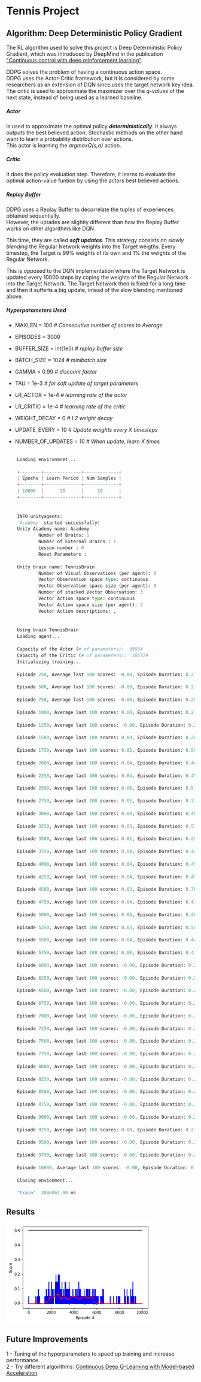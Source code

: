 
# Tennis Project


## Algorithm: Deep Deterministic Policy Gradient
The RL algorithm used to solve this project is Deep Deterministic Policy Gradient, which was introduced by DeepMind in the publication ["Continuous control with deep reinforcement learning"][paper].  

DDPG solves the problem of having a continuous action space.  
DDPG uses the Actor-Critic framework, but it is considered by some researchers as an extension of DQN since uses the target network key idea. The critic is used to approximate the maximizer over the *q-values* of the next state, instead of being used as a learned baseline.   

##### Actor
Is used to approximate the optimal policy ***deterministically***. It always outputs the best believed action. Stochastic methods on the other hand want to learn a probability distribution over actions.  
This actor is learning the *argmaxQ(s,a)* action.

##### Critic
It does the policy evaluation step. Therefore, it learns to evaluate the optimal action-value funtion by using the actors best believed actions.  

##### Replay Buffer
DDPG uses a Replay Buffer to decorrelate the tuples of experiences obtained sequentially.  
However, the uptades are slightly different than how the Replay Buffer works on other algorithms like DQN.  

This time, they are called ***soft updates***. 
This strategy consists on *slowly blending* the Regular Network weights into the Target weigths. Every timestep, the Target is 99% weights of its own and 1% the weights of the Regular Network.

This is opposed to the DQN implementation where the Target Network is updated every 10000 steps by coping the weights of the Regular Network into the Target Network. The Target Network then is fixed for a long time and then it sufferts a big update, intead of the slow blending mentioned above.


##### Hyperparameters Used
- MAXLEN = 100 *# Consecutive number of scores to Average*
- EPISODES = 3000
- BUFFER_SIZE = int(1e5)  *# replay buffer size*
- BATCH_SIZE = 1024       *# minibatch size*
- GAMMA = 0.99            *# discount factor*
- TAU = 1e-3              *# for soft update of target parameters*
- LR_ACTOR = 1e-4         *# learning rate of the actor*
- LR_CRITIC = 1e-4        *# learning rate of the critic*
- WEIGHT_DECAY = 0        *# L2 weight decay*

- UPDATE_EVERY = 10       *# Update weights every X timesteps*
- NUMBER_OF_UPDATES = 10  *# When update, learn X times*


```python

    Loading environmnet...
    
    +--------+--------------+-------------+
    | Epochs | Learn Period | Num Samples |
    +--------+--------------+-------------+
    | 10000  |      20      |     10      |
    +--------+--------------+-------------+


    INFO:unityagents:
    'Academy' started successfully!
    Unity Academy name: Academy
            Number of Brains: 1
            Number of External Brains : 1
            Lesson number : 0
            Reset Parameters :
    		
    Unity brain name: TennisBrain
            Number of Visual Observations (per agent): 0
            Vector Observation space type: continuous
            Vector Observation space size (per agent): 8
            Number of stacked Vector Observation: 3
            Vector Action space type: continuous
            Vector Action space size (per agent): 2
            Vector Action descriptions: , 


    Using brain TennisBrain
    Loading agent...
    
    Capacity of the Actor (# of parameters):  39554
    Capacity of the Critic (# of parameters):  105729
    Initializing training...
    
    Episode 250, Average last 100 scores: -0.00, Episode Duration: 0.21, 
    
    Episode 500, Average last 100 scores: -0.00, Episode Duration: 0.21, 
    
    Episode 750, Average last 100 scores: -0.00, Episode Duration: 0.20, 
    
    Episode 1000, Average last 100 scores: 0.00, Episode Duration: 0.21, 
    
    Episode 1250, Average last 100 scores: -0.00, Episode Duration: 0.21, 
    
    Episode 1500, Average last 100 scores: 0.00, Episode Duration: 0.20, 
    
    Episode 1750, Average last 100 scores: 0.02, Episode Duration: 0.50, 
    
    Episode 2000, Average last 100 scores: 0.04, Episode Duration: 0.44, 
    
    Episode 2250, Average last 100 scores: 0.04, Episode Duration: 0.45, 
    
    Episode 2500, Average last 100 scores: 0.06, Episode Duration: 0.51, 
    
    Episode 2750, Average last 100 scores: 0.05, Episode Duration: 0.22, 
    
    Episode 3000, Average last 100 scores: 0.04, Episode Duration: 0.45, 
    
    Episode 3250, Average last 100 scores: 0.03, Episode Duration: 0.51, 
    
    Episode 3500, Average last 100 scores: 0.02, Episode Duration: 0.25, 
    
    Episode 3750, Average last 100 scores: 0.04, Episode Duration: 0.44, 
    
    Episode 4000, Average last 100 scores: 0.04, Episode Duration: 0.45, 
    
    Episode 4250, Average last 100 scores: 0.04, Episode Duration: 0.45, 
    
    Episode 4500, Average last 100 scores: 0.03, Episode Duration: 0.76, 
    
    Episode 4750, Average last 100 scores: 0.04, Episode Duration: 0.43, 
    
    Episode 5000, Average last 100 scores: 0.04, Episode Duration: 0.40, 
    
    Episode 5250, Average last 100 scores: 0.03, Episode Duration: 0.50, 
    
    Episode 5500, Average last 100 scores: 0.04, Episode Duration: 0.44, 
    
    Episode 5750, Average last 100 scores: 0.00, Episode Duration: 0.41, 
    
    Episode 6000, Average last 100 scores: -0.00, Episode Duration: 0.21, 
    
    Episode 6250, Average last 100 scores: -0.00, Episode Duration: 0.21, 
    
    Episode 6500, Average last 100 scores: -0.00, Episode Duration: 0.22, 
    
    Episode 6750, Average last 100 scores: -0.00, Episode Duration: 0.20, 
    
    Episode 7000, Average last 100 scores: -0.00, Episode Duration: 0.21, 
    
    Episode 7250, Average last 100 scores: -0.00, Episode Duration: 0.20, 
    
    Episode 7500, Average last 100 scores: -0.00, Episode Duration: 0.22, 
    
    Episode 7750, Average last 100 scores: -0.00, Episode Duration: 0.22, 
    
    Episode 8000, Average last 100 scores: -0.00, Episode Duration: 0.21, 
    
    Episode 8250, Average last 100 scores: -0.00, Episode Duration: 0.20, 
    
    Episode 8500, Average last 100 scores: -0.00, Episode Duration: 0.20, 
    
    Episode 8750, Average last 100 scores: -0.00, Episode Duration: 0.20, 
    
    Episode 9000, Average last 100 scores: -0.00, Episode Duration: 0.20, 
    
    Episode 9250, Average last 100 scores: 0.00, Episode Duration: 0.21, 
    
    Episode 9500, Average last 100 scores: -0.00, Episode Duration: 0.21, 
    
    Episode 9750, Average last 100 scores: -0.00, Episode Duration: 0.20, 
    
    Episode 10000, Average last 100 scores: -0.00, Episode Duration: 0.22, 
    
    Closing envionment...
    
    'train'  3046861.00 ms
```    


## Results 

![png](output_12_0.png)


## Future Improvements  

1 - Tuning of the hyperparameters to speed up training and increase performance.  
2 - Try different algorithms:
  [Continuous Deep Q-Learning with Model-based Acceleration][2] 

[paper]: https://arxiv.org/abs/1509.02971
[2]: https://arxiv.org/abs/1603.00748

